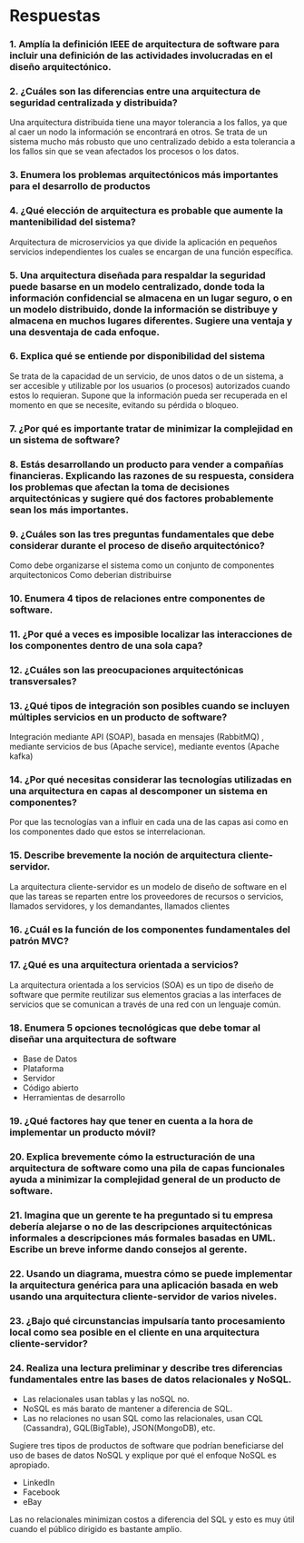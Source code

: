 # Respuestas

### 1. Amplía la definición IEEE de arquitectura de software para incluir una definición de las actividades involucradas en el diseño arquitectónico.

### 2. ¿Cuáles son las diferencias entre una arquitectura de seguridad centralizada y distribuida? 

Una arquitectura distribuida tiene una mayor tolerancia a los fallos, ya que al caer un nodo la información se encontrará en otros. Se trata de un sistema mucho más robusto que uno centralizado debido a esta tolerancia a los fallos sin que se vean afectados los procesos o los datos.

### 3. Enumera  los problemas arquitectónicos más importantes para el desarrollo de productos



### 4. ¿Qué elección de arquitectura es probable que aumente la mantenibilidad del sistema? 

Arquitectura de microservicios ya que divide la aplicación en pequeños servicios independientes los cuales se encargan de una función específica.

### 5. Una arquitectura diseñada para respaldar la seguridad puede basarse en un modelo centralizado, donde toda la información confidencial se almacena en un lugar seguro, o en un modelo distribuido, donde la información se distribuye y almacena en muchos lugares diferentes. Sugiere una ventaja y una desventaja de cada enfoque.


### 6. Explica qué se entiende por disponibilidad del sistema 

Se trata de la capacidad de un servicio, de unos datos o de un sistema, a ser accesible y utilizable por los usuarios (o procesos) autorizados cuando estos lo requieran. Supone que la información pueda ser recuperada en el momento en que se necesite, evitando su pérdida o bloqueo.

### 7. ¿Por qué es importante tratar de minimizar la complejidad en un sistema de software? 



### 8. Estás desarrollando un producto para vender a compañías financieras. Explicando las razones de su respuesta, considera los problemas que afectan la toma de decisiones arquitectónicas y sugiere qué dos factores probablemente sean los más importantes. 


### 9. ¿Cuáles son las tres preguntas fundamentales que debe considerar durante el proceso de diseño arquitectónico? 

Como debe organizarse el sistema como un conjunto de componentes arquitectonicos
Como deberian distribuirse

### 10. Enumera 4 tipos de relaciones entre componentes de software. 


### 11. ¿Por qué a veces es imposible localizar las interacciones de los componentes dentro de una sola capa? 


### 12. ¿Cuáles son las preocupaciones arquitectónicas transversales? 


### 13. ¿Qué tipos de integración son posibles cuando se incluyen múltiples servicios en un producto de software?

Integración mediante API (SOAP), basada en mensajes (RabbitMQ) , mediante servicios de bus (Apache service), mediante eventos (Apache kafka)

### 14. ¿Por qué necesitas considerar las tecnologías utilizadas en una arquitectura en capas al descomponer un sistema en componentes? 

Por que las tecnologías van a influir en cada una de las capas asi como en los componentes dado que estos se interrelacionan. 

### 15. Describe brevemente la noción de arquitectura cliente-servidor.  

La arquitectura cliente-servidor es un modelo de diseño de software en el que las tareas se reparten entre los proveedores de recursos o servicios, llamados servidores, y los demandantes, llamados clientes

### 16. ¿Cuál es la función de los componentes fundamentales del patrón MVC?



### 17. ¿Qué es una arquitectura orientada a servicios?

La arquitectura orientada a los servicios (SOA) es un tipo de diseño de software que permite reutilizar sus elementos gracias a las interfaces de servicios que se comunican a través de una red con un lenguaje común.

### 18. Enumera 5 opciones tecnológicas que debe tomar al diseñar una arquitectura de software 

- Base de Datos
- Plataforma
- Servidor
- Código abierto
- Herramientas de desarrollo

### 19. ¿Qué factores hay que tener en cuenta a la hora de implementar un producto móvil?


### 20. Explica brevemente cómo la estructuración de una arquitectura de software como una pila de capas funcionales ayuda a minimizar la complejidad general de un producto de software. 


### 21. Imagina que un gerente te ha preguntado si tu empresa debería alejarse o no de las descripciones arquitectónicas informales a descripciones más formales basadas en UML. Escribe un breve informe dando consejos al gerente. 


### 22. Usando un diagrama, muestra cómo se puede implementar la arquitectura genérica para una aplicación basada en web usando una arquitectura cliente-servidor de varios niveles. 


### 23. ¿Bajo qué circunstancias impulsaría tanto procesamiento local como sea posible en el cliente en una arquitectura cliente-servidor? 


### 24. Realiza una lectura preliminar y describe tres diferencias fundamentales entre las bases de datos relacionales y NoSQL.

- Las relacionales usan tablas y las noSQL no.
- NoSQL es más barato de mantener a diferencia de SQL.
- Las no relaciones no usan SQL como las relacionales, usan CQL (Cassandra), GQL(BigTable), JSON(MongoDB), etc.

Sugiere tres tipos de productos de software que podrían beneficiarse del uso de bases de datos NoSQL y explique por qué el enfoque NoSQL es apropiado.

- LinkedIn
- Facebook
- eBay

Las no relacionales minimizan costos a diferencia del SQL y esto es muy útil cuando el público dirigido es bastante amplio.



